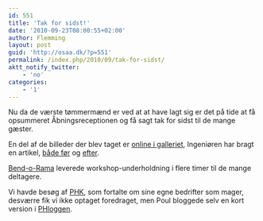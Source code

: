 ```yaml
---
id: 551
title: 'Tak for sidst!'
date: '2010-09-23T08:00:55+02:00'
author: Flemming
layout: post
guid: 'http://osaa.dk/?p=551'
permalink: /index.php/2010/09/tak-for-sidst/
aktt_notify_twitter:
    - 'no'
categories:
    - '1'
---
```


Nu da de værste tømmermænd er ved at at have lagt sig er det på tide at få opsummeret Åbningsreceptionen og få sagt tak for sidst til de mange gæster.

En del af de billeder der blev taget er [online i galleriet](https://www.osaa.dk//gallery/index.php?album=2010-09-18-housewarning), Ingeniøren har bragt en artikel, [både før](http://ing.dk/artikel/112143-nyt-hacker-space-aabner-i-aarhus) og [efter](http://ing.dk/artikel/112159-hackerspace-aabnet-med-tunede-musikinstrumenter).

[Bend-o-Rama](http://www.ceo-bendorama.dk/) leverede workshop-underholdning i flere timer til de mange deltagere.

Vi havde besøg af [PHK](http://people.freebsd.org/~phk/), som fortalte om sine egne bedrifter som mager, desværre fik vi ikke optaget foredraget, men Poul bloggede selv en kort version i [PHloggen](http://ing.dk/artikel/112150-jyske-noerder-forener-eder).